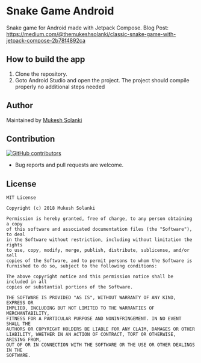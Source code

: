 # Snake Game Android
Snake game for Android made with Jetpack Compose. 
Blog Post: https://medium.com/@themukeshsolanki/classic-snake-game-with-jetpack-compose-2b78f4892ca

## How to build the app
1. Clone the repository.
2. Goto Android Studio and open the project.
The project should compile properly no additional steps needed

## Author
Maintained by [Mukesh Solanki](https://www.github.com/mukeshsolanki)

## Contribution
[![GitHub contributors](https://img.shields.io/github/contributors/mukeshsolanki/snake-game-android.svg)](https://github.com/mukeshsolanki/snake-game-android/graphs/contributors)

* Bug reports and pull requests are welcome.

## License
```
MIT License

Copyright (c) 2018 Mukesh Solanki

Permission is hereby granted, free of charge, to any person obtaining a copy
of this software and associated documentation files (the "Software"), to deal
in the Software without restriction, including without limitation the rights
to use, copy, modify, merge, publish, distribute, sublicense, and/or sell
copies of the Software, and to permit persons to whom the Software is
furnished to do so, subject to the following conditions:

The above copyright notice and this permission notice shall be included in all
copies or substantial portions of the Software.

THE SOFTWARE IS PROVIDED "AS IS", WITHOUT WARRANTY OF ANY KIND, EXPRESS OR
IMPLIED, INCLUDING BUT NOT LIMITED TO THE WARRANTIES OF MERCHANTABILITY,
FITNESS FOR A PARTICULAR PURPOSE AND NONINFRINGEMENT. IN NO EVENT SHALL THE
AUTHORS OR COPYRIGHT HOLDERS BE LIABLE FOR ANY CLAIM, DAMAGES OR OTHER
LIABILITY, WHETHER IN AN ACTION OF CONTRACT, TORT OR OTHERWISE, ARISING FROM,
OUT OF OR IN CONNECTION WITH THE SOFTWARE OR THE USE OR OTHER DEALINGS IN THE
SOFTWARE.
```
